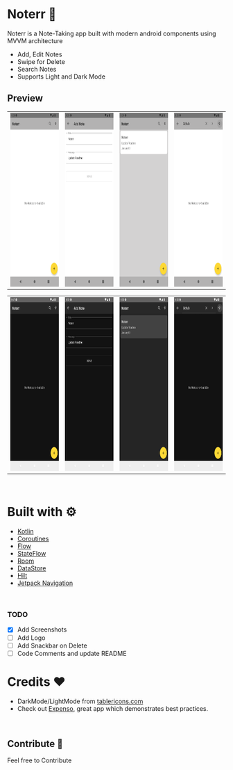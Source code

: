 # Noterr 📓
Noterr is a Note-Taking app built with modern android components using MVVM architecture
- Add, Edit Notes
- Swipe for Delete
- Search Notes
- Supports Light and Dark Mode

## Preview
<table>
    <tr>
        <td>
            <img src="assets/screenshot1.png" height=400px/>
        </td>
        <td>
            <img src="assets/screenshot2.png" height=400px/>
        </td>
        <td>
            <img src="assets/screenshot3.png" height=400px/>
        </td>
        <td>
            <img src="assets/screenshot4.png" height=400px/>
        </td>
    </tr>
</table>
<table>
    <tr>
        <td>
            <img src="assets/darkmodeScreenshot1.png" height=400px/>
        </td>
        <td>
            <img src="assets/darkmodeScreenshot2.png" height=400px/>
        </td>
        <td>
            <img src="assets/darkmodeScreenshot3.png" height=400px/>
        </td>
        <td>
            <img src="assets/darkmodeScreenshot4.png" height=400px/>
        </td>
    </tr>

</table>

<br />

# Built with ⚙️
- [Kotlin](https://kotlinlang.org/)
- [Coroutines](https://kotlinlang.org/docs/reference/coroutines-overview.html)
- [Flow](https://kotlinlang.org/docs/reference/coroutines/flow.html)
- [StateFlow](https://developer.android.com/kotlin/flow/stateflow-and-sharedflow)
- [Room](https://developer.android.com/topic/libraries/architecture/room)
- [DataStore](https://developer.android.com/topic/libraries/architecture/datastore)
- [Hilt](https://developer.android.com/training/dependency-injection/hilt-android)
- [Jetpack Navigation](https://developer.android.com/guide/navigation)

<br />

### TODO
- [X] Add Screenshots
- [ ] Add Logo
- [ ] Add Snackbar on Delete
- [ ] Code Comments and update README

# Credits ❤️
- DarkMode/LightMode from [tablericons.com](https://tablericons.com)
- Check out [Expenso](https://github.com/Spikeysanju/Expenso), great app which demonstrates best practices.


<br />

## Contribute 🤝
Feel free to Contribute
